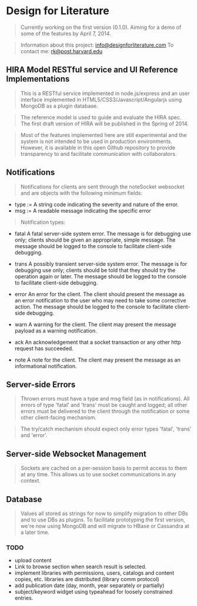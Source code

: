 # Design for Literature

>Currently working on the first version (0.1.0). Aiming for a demo of some of the
features by April 7, 2014.

>Information about this project: <info@designforliterature.com>
To contact me: <rk@post.harvard.edu>

## HIRA Model RESTful service and UI Reference Implementations

> This is a RESTful service implemented in node.js/express and an user interface
implemented in HTML5/CSS3/Javascript/Angularjs using MongoDB as a plugin database.

> The reference model is used to guide and evaluate the HIRA spec. The first
draft version of HIRA will be published in the Spring of 2014.

> Most of the features implemented here are still experimental and the system
is not intended to be used in production environments. However, it is available in this open
Github repository to provide transparency to and facilitate
communication with collaborators.

## Notifications

> Notifications for clients are sent through the noteSocket websocket
and are objects with the following minimum fields:

- type := A string code indicating the severity and nature of the error.
- msg := A readable message indicating the specific error


> Notification types:

- fatal       A fatal server-side system error. The message is for debugging use only; clients
            should be given an appropriate, simple message. The message should be logged
            to the console to facilitate client-side debugging.

- trans       A possibly transient server-side system error. The message is for debugging use only; clients
            should be told that they should try the operation again or later. The message should be logged
            to the console to facilitate client-side debugging.

- error       An error for the client. The client should present the message as an error notification
            to the user who may need to take some corrective action. The message should be logged
            to the console to facilitate client-side debugging.

- warn        A warning for the client. The client may present the message payload
            as a warning notification.

- ack         An acknowledgement that a socket transaction or any other http request has succeeded.

- note        A note for the client. The client may present the message as an
            informational notification.

## Server-side Errors

> Thrown errors must have a type and msg field (as in notifications).
All errors of type 'fatal' and 'trans' must be caught and logged; all
other errors must be delivered to the client through the notification
or some other client-facing mechanism.

>The try/catch mechanism should expect only error types 'fatal', 'trans' and 'error'.

## Server-side Websocket Management

> Sockets are cached on a per-session basis to permit access
to them at any time. This allows us to use socket communications in any context.

## Database

> Values all stored as strings for now to simplify migration to other DBs
and to use DBs as plugins. To facilitate prototyping the first version,
we're now using MongoDB and will migrate to HBase or Cassandra at a later time.

### TODO
- upload content
- Link to browse section when search result is selected.
- implement libraries with permissions, users, catalogs and content copies, etc.
  libraries are distributed (library comm protocol)
- add publication date (day, month, year separately or partially)
- subject/keyword widget using typeahead for loosely constrained entries.
